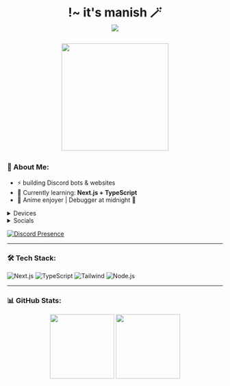 <h1 align="center">
    !~  it's manish 🪄 <br>
  <img src="https://readme-typing-svg.herokuapp.com?font=Fira+Code&color=BB6BD9&center=true&vCenter=true&multiline=true&width=600&height=100&lines=Hi+I'm+Manish!;Raiden+Main+Since+Inazuma~" />

<p align="center">
  <img src="assets/raiden.gif" width="250" />
</p>
</h1>

### 👑 About Me:
- ⚡ building Discord bots & websites
- 🧠 Currently learning: **Next.js + TypeScript**
- 💬 Anime enjoyer | Debugger at midnight 🌙
 <details><summary>Devices</summary>

- [poco x6](https://www.po.co/global/product/poco-x6/)
- [INBOOK Y1 Plus Neo](https://www.infinixmobiles.in/INBOOK-Y1-Plus-Neo)
- [OnePlus Bullets Wireless Z2](https://www.oneplus.in/product/oneplus-bullets-wireless-z2-anc)

</details>

<details><summary>Socials</summary>

- [YouTube](https://www.youtube.com/@manish_boyy)
- [Website](https://its-manish.vercel.app)
- [GitHub](https://github.com/manishbhaiii) (Your already here)<h1 align="center">
    !~  it's manish 🪄 <br>
  <img src="https://readme-typing-svg.herokuapp.com?font=Fira+Code&color=BB6BD9&center=true&vCenter=true&multiline=true&width=600&height=100&lines=Hi+I'm+Manish!;Raiden+Main+Since+Inazuma~" />

<p align="center">
  <img src="assets/raiden.gif" width="250" />
</p>
</h1>

### 👑 About Me:
- ⚡ building Discord bots & websites
- 🧠 Currently learning: **Next.js + TypeScript**
- 💬 Anime enjoyer | Debugger at midnight 🌙
 <details><summary>Devices</summary>

- [poco x6](https://www.po.co/global/product/poco-x6/)
- [INBOOK Y1 Plus Neo](https://www.infinixmobiles.in/INBOOK-Y1-Plus-Neo)
- [OnePlus Bullets Wireless Z2](https://www.oneplus.in/product/oneplus-bullets-wireless-z2-anc)

</details>

<details><summary>Socials</summary>

- [YouTube](https://www.youtube.com/@manish_boyy)
- [Website](https://its-manish.vercel.app)
- [GitHub](https://github.com/manishbhaiii) (Your already here)
- [Discord Server](https://discord.gg/hZf4j8GzzK)
- [Instagram](https://www.instagram.com/its_manish_boyy/)

</details>

<!-- Discord Presence Embed -->
<p align="center">
  <a href="https://discord.com/users/1085632219906842644" target="_blank">
    <img src="https://lanyard.cnrad.dev/api/1085632219906842644?bg=000000&borderRadius=20px&idleMessage=Sleeping...&theme=dark&showDisplayName=true"/>
  </a>
</p>

---

### 🛠️ Tech Stack:
![Next.js](https://img.shields.io/badge/-Next.js-000?logo=next.js&style=for-the-badge) 
![TypeScript](https://img.shields.io/badge/-TypeScript-3178C6?logo=typescript&style=for-the-badge) 
![Tailwind](https://img.shields.io/badge/-Tailwind-38B2AC?logo=tailwind-css&style=for-the-badge) 
![Node.js](https://img.shields.io/badge/-Node.js-339933?logo=node.js&style=for-the-badge)

---

### 📊 GitHub Stats:
<p align="center">
  <img src="https://github-readme-stats.vercel.app/api?username=manishbhaiii&show_icons=true&theme=radical" height="150"/> 
  <img src="https://github-readme-stats.vercel.app/api/top-langs/?username=manishbhaiii&layout=compact&theme=radical" height="150"/>
</p>

- [Discord Server](https://discord.gg/hZf4j8GzzK)
- [Instagram](https://www.instagram.com/its_manish_boyy/)

</details>

  [![Discord Presence](https://lanyard.cnrad.dev/api/1085632219906842644?bg=000000&borderRadius=30px&idleMessage=sleeping%20&theme=dark&showDisplayName=true)](https://discord.com/users/1085632219906842644)

---

### 🛠️ Tech Stack:
![Next.js](https://img.shields.io/badge/-Next.js-000?logo=next.js&style=for-the-badge) 
![TypeScript](https://img.shields.io/badge/-TypeScript-3178C6?logo=typescript&style=for-the-badge) 
![Tailwind](https://img.shields.io/badge/-Tailwind-38B2AC?logo=tailwind-css&style=for-the-badge) 
![Node.js](https://img.shields.io/badge/-Node.js-339933?logo=node.js&style=for-the-badge)

---

### 📊 GitHub Stats:
<p align="center">
  <img src="https://github-readme-stats.vercel.app/api?username=manishbhaiii&show_icons=true&theme=radical" height="150"/> 
  <img src="https://github-readme-stats.vercel.app/api/top-langs/?username=manishbhaiii&layout=compact&theme=radical" height="150"/>
</p>
